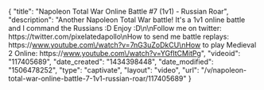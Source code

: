 {
    "title": "Napoleon Total War Online Battle #7 (1v1) - Russian Roar",
    "description": "Another Napoleon Total War battle!  It's a 1v1 online battle and I command the Russians :D Enjoy :D\n\nFollow me on twitter: https:\/\/twitter.com\/pixelatedapollo\nHow to send me battle replays: https:\/\/www.youtube.com\/watch?v=7nG3uZoDkCU\nHow to play Medieval 2 Online: https:\/\/www.youtube.com\/watch?v=YGfItCMitPg",
    "videoid": "117405689",
    "date_created": "1434398448",
    "date_modified": "1506478252",
    "type": "captivate",
    "layout": "video",
    "url": "\/v\/napoleon-total-war-online-battle-7-1v1-russian-roar\/117405689"
}